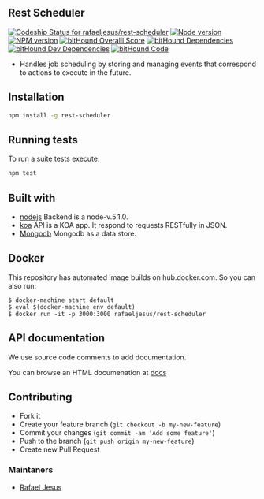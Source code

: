 ## Rest Scheduler

[ ![Codeship Status for rafaeljesus/rest-scheduler](https://codeship.com/projects/5fb5b430-7864-0133-0133-4ab273700aba/status?branch=master)](https://codeship.com/projects/118570)
[![Node version](https://img.shields.io/node/v/latest-version.svg)](https://npmjs.org/package/rest-scheduler)
[![NPM version](http://img.shields.io/npm/v/rest-scheduler.svg)](https://www.npmjs.org/package/rest-scheduler)
[![bitHound Overalll Score](https://www.bithound.io/github/rafaeljesus/rest-scheduler/badges/score.svg)](https://www.bithound.io/github/rafaeljesus/rest-scheduler)
[![bitHound Dependencies](https://www.bithound.io/github/rafaeljesus/rest-scheduler/badges/dependencies.svg)](https://www.bithound.io/github/rafaeljesus/rest-scheduler/master/dependencies/npm)
[![bitHound Dev Dependencies](https://www.bithound.io/github/rafaeljesus/rest-scheduler/badges/devDependencies.svg)](https://www.bithound.io/github/rafaeljesus/rest-scheduler/master/dependencies/npm)
[![bitHound Code](https://www.bithound.io/github/rafaeljesus/rest-scheduler/badges/code.svg)](https://www.bithound.io/github/rafaeljesus/rest-scheduler)

* Handles job scheduling by storing and managing events that correspond to actions to execute in the future.

## Installation
```bash
npm install -g rest-scheduler
```

## Running tests
To run a suite tests execute:
```bash
npm test
```

## Built with
- [nodejs](https://https://nodejs.org) Backend is a node-v.5.1.0.
- [koa](http://koajs.com) API is a KOA app. It respond to requests RESTfully in JSON.
- [Mongodb](https://www.mongodb.com) Mongodb as a data store.

## Docker
This repository has automated image builds on hub.docker.com. So you can also
run:
```
$ docker-machine start default
$ eval $(docker-machine env default)
$ docker run -it -p 3000:3000 rafaeljesus/rest-scheduler
```

## API documentation
We use source code comments to add documentation.

You can browse an HTML documenation at [docs](http://rest-scheduler.herokuapp.com/apidoc/index.html)

## Contributing
- Fork it
- Create your feature branch (`git checkout -b my-new-feature`)
- Commit your changes (`git commit -am 'Add some feature'`)
- Push to the branch (`git push origin my-new-feature`)
- Create new Pull Request

### Maintaners

* [Rafael Jesus](https://github.com/rafaeljesus)
